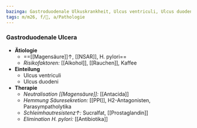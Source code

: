 ```yaml
---
bazinga: Gastroduodenale Ulkuskrankheit, Ulcus ventriculi, Ulcus duodeni
tags: m/m26, f/💩, a/Pathologie
---
```

### Gastroduodenale Ulcera
- **Ätiologie**
	- ==[[Magensäure]]↑, [[NSAR]], H. pylori==
	- *Risikofaktoren:* [[Alkohol]], [[Rauchen]], Kaffee
- **Einteilung**
	- Ulcus ventriculi
	- Ulcus duodeni
- **Therapie**
	- *Neutralisation [[Magensäure]]:* [[Antacida]]
	- *Hemmung Säuresekretion:* [[PPI]], H2-Antagonisten, Parasympatholytika
	- *Schleimhautresistenz↑:* Sucralfat, [[Prostaglandin]]
	- *Elimination H. pylori:* [[Antibiotika]]